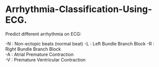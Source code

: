 # Arrhythmia-Classification-Using-ECG.

Predict different arrhythmia on ECG:

-N : Non-ectopic beats (normal beat)
-L : Left Bundle Branch Block
-R : Right Bundle Branch Block  
-A : Atrial Premature Contraction  
-V : Premature Ventricular Contraction
